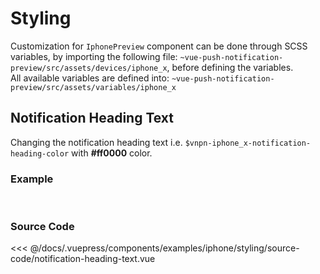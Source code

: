 # Styling

Customization for `IphonePreview` component can be done through SCSS variables, by importing the following file:
`~vue-push-notification-preview/src/assets/devices/iphone_x`, before defining the variables.<br>
All available variables are defined into:
`~vue-push-notification-preview/src/assets/variables/iphone_x`

## Notification Heading Text

Changing the notification heading text i.e. `$vnpn-iphone_x-notification-heading-color` with **#ff0000** color. 

### Example
<br>

<Demo componentName="examples/iphone/styling/notification-heading-text" />

### Source Code

<SourceCode>

<<< @/docs/.vuepress/components/examples/iphone/styling/source-code/notification-heading-text.vue

</SourceCode>
